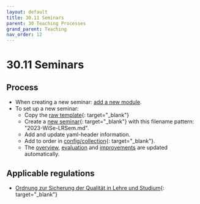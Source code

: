 ```yaml
---
layout: default
title: 30.11 Seminars
parent: 30 Teaching Processes
grand_parent: Teaching
nav_order: 12
---
```


# 30.11 Seminars

## Process

- When creating a new seminar: [add a new module](30.09.new_modules.html).
- To set up a new seminar:
  - Copy the [raw template](https://raw.githubusercontent.com/digital-work-lab/handbook/main/docs/30-teaching/30_processes/30.11.seminar_template.md){: target="_blank"}
  - Create a [new seminar](https://github.com/digital-work-lab/handbook/new/main/_courses){: target="_blank"} with this filename pattern: "2023-WiSe-LRSem.md".
  - Add and update yaml-header information.
  - Add to order in [config/collection](https://github.com/digital-work-lab/handbook/blob/main/_config.yml#L49){: target="_blank"}.
  - The [overview](30.02.courses.html), [evaluation](30.21.evaluations.html) and [improvements](30.22.improvements.html) are updated automatically.

## Applicable regulations

- [Ordnung zur Sicherung der Qualität in Lehre und Studium](https://www.uni-bamberg.de/fileadmin/www.abt-studium/Rechtsvorschriften/1Organisation/Evaluation%20Lehre%20Studium/O-Sicherung-Qualitaet-Lehre-Studium-1.pdf){: target="_blank"}

